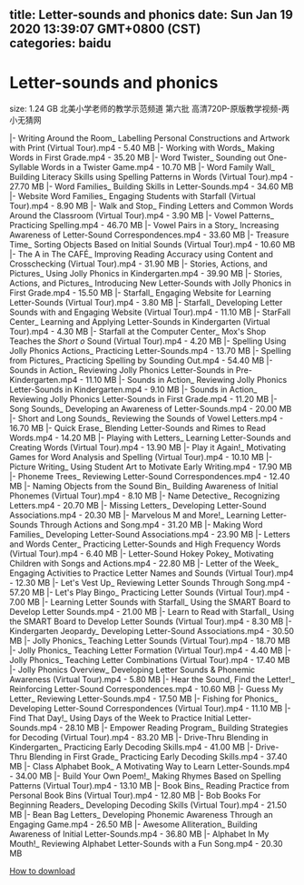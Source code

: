 
title: Letter-sounds and phonics
date: Sun Jan 19 2020 13:39:07 GMT+0800 (CST)    
categories: baidu
---

# Letter-sounds and phonics
size: 1.24 GB
 北美小学老师的教学示范频道 第六批 高清720P-原版教学视频-两小无猜网
 
|- Writing Around the Room_ Labelling Personal Constructions and Artwork with Print (Virtual Tour).mp4 - 5.40 MB
|- Working with Words_ Making Words in First Grade.mp4 - 35.20 MB
|- Word Twister_ Sounding out One-Syllable Words in a Twister Game.mp4 - 10.70 MB
|- Word Family Wall_ Building Literacy Skills using Spelling Patterns in Words (Virtual Tour).mp4 - 27.70 MB
|- Word Families_ Building Skills in Letter-Sounds.mp4 - 34.60 MB
|- Website Word Families_ Engaging Students with Starfall (Virtual Tour).mp4 - 8.90 MB
|- Walk and Stop_ Finding Letters and Common Words Around the Classroom (Virtual Tour).mp4 - 3.90 MB
|- Vowel Patterns_ Practicing Spelling.mp4 - 46.70 MB
|- Vowel Pairs in a Story_ Increasing Awareness of Letter-Sound Correspondences.mp4 - 33.60 MB
|- Treasure Time_ Sorting Objects Based on Initial Sounds (Virtual Tour).mp4 - 10.60 MB
|- The A in The CAFÉ_ Improving Reading Accuracy using Content and Crosschecking (Virtual Tour).mp4 - 31.90 MB
|- Stories, Actions, and Pictures_ Using Jolly Phonics in Kindergarten.mp4 - 39.90 MB
|- Stories, Actions, and Pictures_ Introducing New Letter-Sounds with Jolly Phonics in First Grade.mp4 - 15.50 MB
|- Starfall_ Engaging Website for Learning Letter-Sounds (Virtual Tour).mp4 - 3.80 MB
|- Starfall_ Developing Letter Sounds with and Engaging Website (Virtual Tour).mp4 - 11.10 MB
|- StarFall Center_ Learning and Applying Letter-Sounds in Kindergarten (Virtual Tour).mp4 - 4.30 MB
|- Starfall at the Computer Center_ Mox's Shop Teaches the _Short o_ Sound (Virtual Tour).mp4 - 4.20 MB
|- Spelling Using Jolly Phonics Actions_ Practicing Letter-Sounds.mp4 - 13.70 MB
|- Spelling from Pictures_ Practicing Spelling by Sounding Out.mp4 - 54.40 MB
|- Sounds in Action_ Reviewing Jolly Phonics Letter-Sounds in Pre-Kindergarten.mp4 - 11.10 MB
|- Sounds in Action_ Reviewing Jolly Phonics Letter-Sounds in Kindergarten.mp4 - 9.10 MB
|- Sounds in Action_ Reviewing Jolly Phonics Letter-Sounds in First Grade.mp4 - 11.20 MB
|- Song Sounds_ Developing an Awareness of Letter-Sounds.mp4 - 20.00 MB
|- Short and Long Sounds_ Reviewing the Sounds of Vowel Letters.mp4 - 16.70 MB
|- Quick Erase_ Blending Letter-Sounds and Rimes to Read Words.mp4 - 14.20 MB
|- Playing with Letters_ Learning Letter-Sounds and Creating Words (Virtual Tour).mp4 - 13.90 MB
|- Play it Again!_ Motivating Games for Word Analysis and Spelling (Virtual Tour).mp4 - 10.10 MB
|- Picture Writing_ Using Student Art to Motivate Early Writing.mp4 - 17.90 MB
|- Phoneme Trees_ Reviewing Letter-Sound Correspondences.mp4 - 12.40 MB
|- Naming Objects from the Sound Bin_ Building Awareness of Initial Phonemes (Virtual Tour).mp4 - 8.10 MB
|- Name Detective_ Recognizing Letters.mp4 - 20.70 MB
|- Missing Letters_ Developing Letter-Sound Associations.mp4 - 20.30 MB
|- Marvelous M and More!_ Learning Letter-Sounds Through Actions and Song.mp4 - 31.20 MB
|- Making Word Families_ Developing Letter-Sound Associations.mp4 - 23.90 MB
|- Letters and Words Center_ Practicing Letter-Sounds and High Frequency Words (Virtual Tour).mp4 - 6.40 MB
|- Letter-Sound Hokey Pokey_ Motivating Children with Songs and Actions.mp4 - 22.80 MB
|- Letter of the Week_ Engaging Activities to Practice Letter Names and Sounds (Virtual Tour).mp4 - 12.30 MB
|- Let's Vest Up_ Reviewing Letter Sounds Through Song.mp4 - 57.20 MB
|- Let's Play Bingo_ Practicing Letter Sounds (Virtual Tour).mp4 - 7.00 MB
|- Learning Letter Sounds with Starfall_ Using the SMART Board to Develop Letter Sounds.mp4 - 21.00 MB
|- Learn to Read with Starfall_ Using the SMART Board to Develop Letter Sounds (Virtual Tour).mp4 - 8.30 MB
|- Kindergarten Jeopardy_ Developing Letter-Sound Associations.mp4 - 30.50 MB
|- Jolly Phonics_ Teaching Letter Sounds (Virtual Tour).mp4 - 18.70 MB
|- Jolly Phonics_ Teaching Letter Formation (Virtual Tour).mp4 - 4.40 MB
|- Jolly Phonics_ Teaching Letter Combinations (Virtual Tour).mp4 - 17.40 MB
|- Jolly Phonics Overview_ Developing Letter Sounds & Phonemic Awareness (Virtual Tour).mp4 - 5.80 MB
|- Hear the Sound, Find the Letter!_ Reinforcing Letter-Sound Correspondences.mp4 - 10.60 MB
|- Guess My Letter_ Reviewing Letter-Sounds.mp4 - 17.50 MB
|- Fishing for Phonics_ Developing Letter-Sound Correspondences (Virtual Tour).mp4 - 11.10 MB
|- Find That Day!_ Using Days of the Week to Practice Initial Letter-Sounds.mp4 - 28.10 MB
|- Empower Reading Program_ Building Strategies for Decoding (Virtual Tour).mp4 - 83.20 MB
|- Drive-Thru Blending in Kindergarten_ Practicing Early Decoding Skills.mp4 - 41.00 MB
|- Drive-Thru Blending in First Grade_ Practicing Early Decoding Skills.mp4 - 37.40 MB
|- Class Alphabet Book_ A Motivating Way to Learn Letter-Sounds.mp4 - 34.00 MB
|- Build Your Own Poem!_ Making Rhymes Based on Spelling Patterns (Virtual Tour).mp4 - 13.10 MB
|- Book Bins_ Reading Practice from Personal Book Bins (Virtual Tour).mp4 - 12.80 MB
|- Bob Books For Beginning Readers_ Developing Decoding Skills (Virtual Tour).mp4 - 21.50 MB
|- Bean Bag Letters_ Developing Phonemic Awareness Through an Engaging Game.mp4 - 26.50 MB
|- Awesome Alliteration_ Building Awareness of Initial Letter-Sounds.mp4 - 36.80 MB
|- Alphabet In My Mouth!_ Reviewing Alphabet Letter-Sounds with a Fun Song.mp4 - 20.30 MB

[How to download](https://bpcam.bemobtrk.com/go/2ceec3aa-1ca2-46d6-b9ff-aaa5c184517c?jno=1016)